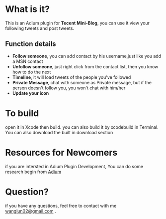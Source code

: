 What is it?
===

This is an Adium plugin for **Tecent Mini-Blog**, you can use it view your following tweets and post tweets. 

Function details
---
* **Follow someone**, you can add contact by his username,just like you add a MSN contact
* **Unfollow someone**, just right click from the contact list, then you know how to do the next
* **Timeline**, it will load tweets of the people you've followed
* **Private Message**, chat with someone as Private message, but if the person doesn't follow you, you won't chat with him/her
* **Update your icon**


To build
===

open it in Xcode then build. you can also build it by xcodebuild in Terminal. You can also download the built in download section

Resources for Newcomers
===

if you are intersted in Adium Plugin Development, You can do some research begin from [Adium](www.adium.im "Adium")

	
Question?
===

if you have any questions, feel free to contact with me  <wanglun02@gmail.com> .

	
